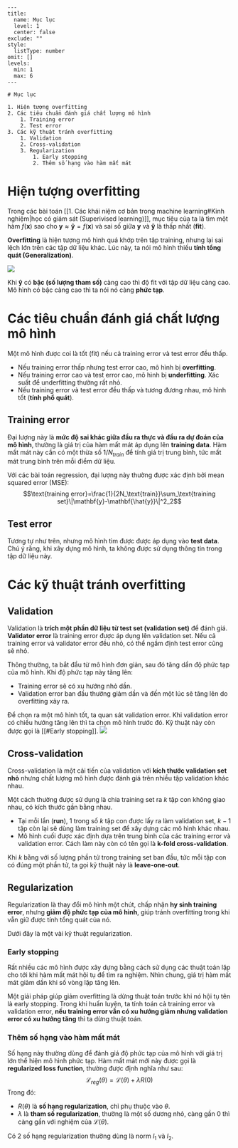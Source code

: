 
```insta-toc
---
title:
  name: Mục lục
  level: 1
  center: false
exclude: ""
style:
  listType: number
omit: []
levels:
  min: 1
  max: 6
---

# Mục lục

1. Hiện tượng overfitting
2. Các tiêu chuẩn đánh giá chất lượng mô hình
    1. Training error
    2. Test error
3. Các kỹ thuật tránh overfitting
    1. Validation
    2. Cross-validation
    3. Regularization
        1. Early stopping
        2. Thêm số hạng vào hàm mất mát
```

# Hiện tượng overfitting

Trong các bài toán [[1. Các khái niệm cơ bản trong machine learning#Kinh nghiệm|học có giám sát (Superivised learning)]], mục tiêu của ta là tìm một hàm $f(\mathbf{x})$ sao cho $\mathbf{y}\approx\mathbf{\hat{y}}=f(\mathbf{x})$ và sai số giữa $\mathbf{y}$ và $\mathbf{\hat{y}}$ là thấp nhất (**fit**).

**Overfitting** là hiện tượng mô hình quá khớp trên tập training, nhưng lại sai lệch lớn trên các tập dữ liệu khác. Lúc này, ta nói mô hình thiếu **tính tổng quát (Generalization)**.

![](https://miro.medium.com/1*_7OPgojau8hkiPUiHoGK_w.png)

Khi $\mathbf{\hat{y}}$ có **bậc (số lượng tham số)** càng cao thì độ fit với tập dữ liệu càng cao. Mô hình có bậc càng cao thì ta nói nó càng **phức tạp**.

# Các tiêu chuẩn đánh giá chất lượng mô hình

Một mô hình được coi là tốt (fit) nếu cả training error và test error đều thấp.
- Nếu training error thấp nhưng test error cao, mô hình bị **overfitting**.
- Nếu training error cao và test error cao, mô hình bị **underfitting**. Xác suất để underfitting thường rất nhỏ.
- Nếu training error và test error đều thấp và tương đương nhau, mô hình tốt (**tính phổ quát**).

## Training error

Đại lượng này là **mức độ sai khác giữa đầu ra thực và đầu ra dự đoán của mô hình**, thường là giá trị của hàm mất mát áp dụng lên **training data**. Hàm mất mát này cần có một thừa số $1/N_{train}$ để tính giá trị trung bình, tức mất mát trung bình trên mỗi điểm dữ liệu.

Với các bài toán regression, đại lượng này thường được xác định bởi mean squared error (MSE):
$$\text{training error}=\frac{1}{2N_\text{train}}\sum_\text{training set}\|\mathbf{y}-\mathbf{\hat{y}}\|^2_2$$

## Test error

Tương tự như trên, nhưng mô hình tìm được được áp dụng vào **test data**. Chú ý rằng, khi xây dựng mô hình, ta không được sử dụng thông tin trong tập dữ liệu này.

# Các kỹ thuật tránh overfitting

## Validation

Validation là **trích một phần dữ liệu từ test set (validation set)** để đánh giá. **Validator error** là training error được áp dụng lên validation set. Nếu cả training error và validator error đều nhỏ, có thể ngầm định test error cũng sẽ nhỏ.

Thông thường, ta bắt đầu từ mô hình đơn giản, sau đó tăng dần độ phức tạp của mô hình. Khi độ phức tạp này tăng lên:
- Training error sẽ có xu hướng nhỏ dần.
- Validation error ban đầu thường giảm dần và đến một lúc sẽ tăng lên do overfitting xảy ra.

Để chọn ra một mô hình tốt, ta quan sát validation error. Khi validation error có chiều hướng tăng lên thì ta chọn mô hình trước đó. Kỹ thuật này còn được gọi là [[#Early stopping]].
![](https://www.researchgate.net/publication/371207468/figure/fig5/AS:11431281164191784@1685639498540/llustration-of-the-concept-of-early-stopping-The-model-that-should-be-selected.ppm)

## Cross-validation

Cross-validation là một cải tiến của validation với **kích thước validation set nhỏ** nhưng chất lượng mô hình được đánh giá trên nhiều tập validation khác nhau.

Một cách thường được sử dụng là chia training set ra $k$ tập con không giao nhau, có kích thước gần bằng nhau.
- Tại mỗi lần (**run**), 1 trong số $k$ tập con được lấy ra làm validation set, $k-1$ tập còn lại sẽ dùng làm training set để xây dựng các mô hình khác nhau.
- Mô hình cuối được xác định dựa trên trung bình của các training error và validation error. Cách làm này còn có tên gọi là **k-fold cross-validation**.

Khi $k$ bằng với số lượng phần tử trong training set ban đầu, tức mỗi tập con có đúng một phần tử, ta gọi kỹ thuật này là **leave-one-out**.

## Regularization

Regularization là thay đổi mô hình một chút, chấp nhận **hy sinh training error**, nhưng **giảm độ phức tạp của mô hình**, giúp tránh overfitting trong khi vẫn giữ được tính tổng quát của nó.

Dưới đây là một vài kỹ thuật regularization.

### Early stopping

Rất nhiều các mô hình được xây dựng bằng cách sử dụng các thuật toán lặp cho tới khi hàm mất mát hội tụ để tìm ra nghiệm. Nhìn chung, giá trị hàm mất mát giảm dần khi số vòng lặp tăng lên.

Một giải pháp giúp giảm overfitting là dừng thuật toán trước khi nó hội tụ tên là early stopping. Trong khi huấn luyện, ta tính toán cả training error và validation error, **nếu training error vẫn có xu hướng giảm nhưng validation error có xu hướng tăng** thì ta dừng thuật toán.

### Thêm số hạng vào hàm mất mát

Số hạng này thường dùng để đánh giá độ phức tạp của mô hình với giá trị lớn thể hiện mô hình phức tạp. Hàm mất mát mới này được gọi là **regularized loss function**, thường được định nghĩa như sau:
$$\mathcal{L}_{reg}(\theta)=\mathcal{L}(\theta)+\lambda R(0)$$
Trong đó:
- $R(\theta)$ là **số hạng regularization**, chỉ phụ thuộc vào $\theta$.
- $\lambda$ là **tham số regularization**, thường là một số dương nhỏ, càng gần 0 thì càng gần với nghiệm của $\mathcal{L}(\theta)$.

Có 2 số hạng regularization thường dùng là norm $l_1$ và $l_2$.





















